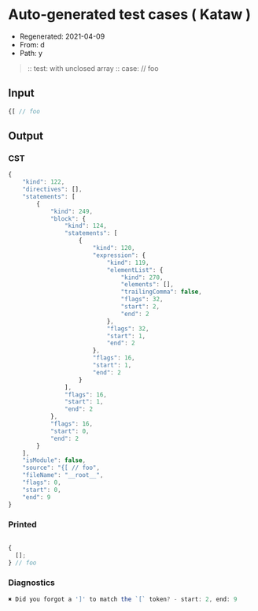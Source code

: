 # Auto-generated test cases ( Kataw )
- Regenerated: 2021-04-09
- From: d
- Path: y
> :: test: with unclosed array
> :: case: // foo
## Input

`````js
{[ // foo
`````

## Output

### CST

```javascript
{
    "kind": 122,
    "directives": [],
    "statements": [
        {
            "kind": 249,
            "block": {
                "kind": 124,
                "statements": [
                    {
                        "kind": 120,
                        "expression": {
                            "kind": 119,
                            "elementList": {
                                "kind": 270,
                                "elements": [],
                                "trailingComma": false,
                                "flags": 32,
                                "start": 2,
                                "end": 2
                            },
                            "flags": 32,
                            "start": 1,
                            "end": 2
                        },
                        "flags": 16,
                        "start": 1,
                        "end": 2
                    }
                ],
                "flags": 16,
                "start": 1,
                "end": 2
            },
            "flags": 16,
            "start": 0,
            "end": 2
        }
    ],
    "isModule": false,
    "source": "{[ // foo",
    "fileName": "__root__",
    "flags": 0,
    "start": 0,
    "end": 9
}
```

### Printed

```javascript

{
  [];
} // foo
```

### Diagnostics

```javascript
✖ Did you forgot a ']' to match the `[` token? - start: 2, end: 9

```

